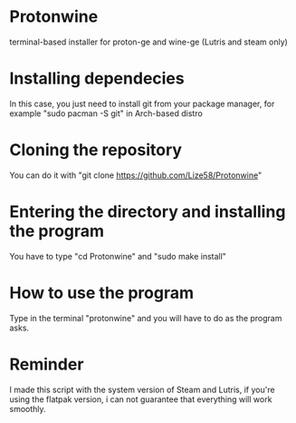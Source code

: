 # Protonwine
terminal-based installer for proton-ge and wine-ge (Lutris and steam only) 

# Installing dependecies
In this case, you just need to install git from your package manager, for example "sudo pacman -S git" in Arch-based distro

# Cloning the repository
You can do it with "git clone https://github.com/Lize58/Protonwine"

# Entering the directory and installing the program
You have to type "cd Protonwine" and "sudo make install" 

# How to use the program
Type in the terminal "protonwine" and you will have to do as the program asks.

# Reminder
I made this script with the system version of Steam and Lutris, if you're using the flatpak version, i can not guarantee that everything will work smoothly.
